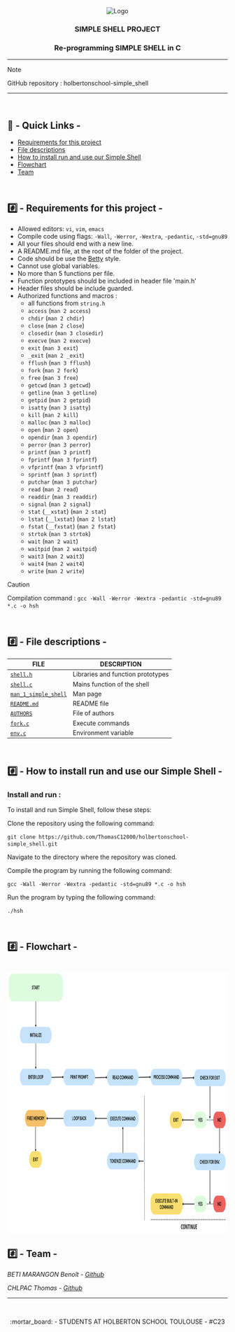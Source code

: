 <div align="center">
<img src="https://upload.wikimedia.org/wikipedia/commons/1/18/C_Programming_Language.svg" alt="Logo" width="90" height="90">
<br />
<h3>SIMPLE SHELL PROJECT</h3>
<h3>Re-programming SIMPLE SHELL in C</h3>
</div>

---

> [!NOTE]
> GitHub repository : holbertonschool-simple_shell

---

<br />

## :link: - Quick Links -
* [Requirements for this project](#%EF%B8%8F⃣---requirements-for-this-project--)
* [File descriptions](#%EF%B8%8F⃣---file-descriptions--)
* [How to install run and use our Simple Shell](#%EF%B8%8F⃣---how-to-install-run-and-use-our-simple-shell--)
* [Flowchart](#%EF%B8%8F⃣---flowchart--)
* [Team](#%EF%B8%8F⃣---team--)

<br />

## #️⃣ - Requirements for this project -

- Allowed editors: `vi`, `vim`, `emacs`
- Compile code using flags: `-Wall`, `-Werror`, `-Wextra`, `-pedantic`, `-std=gnu89`
- All your files should end with a new line.
- A README.md file, at the root of the folder of the project.
- Code should be use the [Betty](https://github.com/holbertonschool/Betty) style.
- Cannot use global variables.
- No more than 5 functions per file.
- Function prototypes should be included in header file 'main.h'
- Header files should be include guarded.
- Authorized functions and macros :
	* all functions from `string.h`
	* `access` (`man 2 access`)
	* `chdir` (`man 2 chdir`)
	* `close` (`man 2 close`)
	* `closedir` (`man 3 closedir`)
	* `execve` (`man 2 execve`)
	* `exit` (`man 3 exit`)
	* `_exit` (`man 2 _exit`)
	* `fflush` (`man 3 fflush`)
	* `fork` (`man 2 fork`)
	* `free` (`man 3 free`)
	* `getcwd` (`man 3 getcwd`)
	* `getline` (`man 3 getline`)
	* `getpid` (`man 2 getpid`)
	* `isatty` (`man 3 isatty`)
	* `kill` (`man 2 kill`)
	* `malloc` (`man 3 malloc`)
	* `open` (`man 2 open`)
	* `opendir` (`man 3 opendir`)
	* `perror` (`man 3 perror`)
	* `printf` (`man 3 printf`)
	* `fprintf` (`man 3 fprintf`)
	* `vfprintf` (`man 3 vfprintf`)
	* `sprintf` (`man 3 sprintf`)
	* `putchar` (`man 3 putchar`)
	* `read` (`man 2 read`)
	* `readdir` (`man 3 readdir`)
	* `signal` (`man 2 signal`)
	* `stat` (`__xstat`) (`man 2 stat`)
	* `lstat` (`__lxstat`) (`man 2 lstat`)
	* `fstat` (`__fxstat`) (`man 2 fstat`)
	* `strtok` (`man 3 strtok`)
	* `wait` (`man 2 wait`)
	* `waitpid` (`man 2 waitpid`)
	* `wait3` (`man 2 wait3`)
	* `wait4` (`man 2 wait4`)
	* `write` (`man 2 write`)

> [!CAUTION]
> Compilation command : `gcc -Wall -Werror -Wextra -pedantic -std=gnu89 *.c -o hsh`

<br />

## #️⃣ - File descriptions -
	
| FILE                                       | DESCRIPTION                       |
|--------------------------------------------|-----------------------------------|
| [`shell.h`](shell.h)                       | Libraries and function prototypes |
| [`shell.c`](shell.c)                       | Mains function of the shell       |
| [`man_1_simple_shell`](man_1_simple_shell) | Man page                          |
| [`README.md`](README.md)                   | README file                       |
| [`AUTHORS`](AUTHORS)                       | File of authors                   |
| [`fork.c`](fork.c)                         | Execute commands                  |
| [`env.c`](env.c)                           | Environment variable              |

<br />

## #️⃣ - How to install run and use our Simple Shell -

### Install and run :

To install and run Simple Shell, follow these steps:

Clone the repository using the following command:
```
git clone https://github.com/ThomasC12000/holbertonschool-simple_shell.git
```

Navigate to the directory where the repository was cloned.

Compile the program by running the following command:
```
gcc -Wall -Werror -Wextra -pedantic -std=gnu89 *.c -o hsh
```

Run the program by typing the following command:
```
./hsh
```

<br />

## #️⃣ - Flowchart -

<br />

<img width="1020px" height="600px" src="FILES/FLOWCHART.png">

<br />

## #️⃣ - Team -

*BETI MARANGON Benoît		- [Github](https://github.com/BenBet21)*

*CHLPAC Thomas		- [Github](https://github.com/ThomasC12000)*

---

<br />

<p align="center">:mortar_board: - STUDENTS AT HOLBERTON SCHOOL TOULOUSE - #C23</p>
